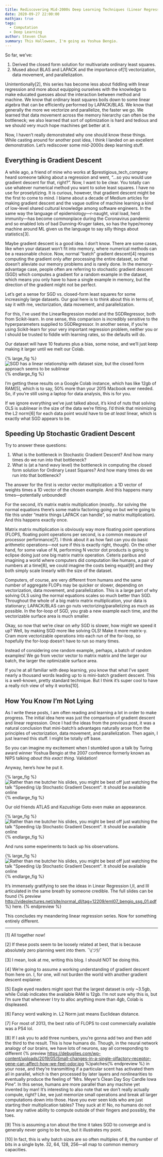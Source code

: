 ```yaml
---
title: Rediscovering Mid-2000s Deep Learning Techniques (Linear Regression III)
date: 2020-09-27 22:00:00
mathjax: true
tags:
  - Computation
  - Deep Learning
author: Steven Chun
summary: This Halloween, I'm going as Yoshua Bengio.
---
```

So far, we’ve:
1. Derived the closed form solution for multivariate ordinary least squares.
2. Mused about BLAS and LAPACK and the importance of[1] vectorization, data
   movement, and parallelization.


Unintentionally[2], this series has become less about fiddling with linear
regression and more about equipping ourselves with the knowledge to make
educated guesses about the interaction between method and machine. We know that
ordinary least squares boils down to some linear algebra that can be efficiently
performed by LAPACK/BLAS. We know that generally the more we vectorize and
parallelize, the faster we go. We learned that data movement across the memory
hierarchy can often be the bottleneck; we also learned that sort of optimization
is hard and tedious and we should very much hope machines get better at it.


Now, I haven’t really demonstrated why one should know these things. While
casting around for another post idea, I think I landed on an excellent
demonstration. Let’s rediscover some mid-2000s deep learning stuff.


## Everything is Gradient Descent
A while ago, a friend of mine who works at
\$prestigious_tech_company heard someone talking about a regression and went,
“...so you would use gradient descent for that, right?”. Now, I want to be
clear. You totally can use whatever numerical method you want to solve least
squares. I have no use for proselytizing. It is curious, however, that gradient
descent might be the first to come to mind. I blame about a decade of Medium
articles for making gradient descent and the vague outline of machine learning a
kind of low-level shared cultural knowledge among software engineers. In the
same way the language of epidemiology—r-naught, viral load, herd immunity—has
become commonplace during the Coronavirus pandemic and so enabled lots of bad
Dunning-Kruger takes, so has the hype/money machine around ML given us the
language to say silly things about statistics[3].


Maybe gradient descent is a good idea. I don’t know. There are some cases, like
when your dataset won’t fit into memory, where numerical methods can be a
reasonable choice. Now, normal “batch” gradient descent[4] requires computing
the gradient only after processing the entire dataset, so that doesn’t alleviate
our memory problems and is rarely done. In the memory-advantage case, people
often are referring to stochastic gradient descent (SGD) which computes a
gradient for a random example in the dataset, which means you only have to have
a single example in memory, but the direction of the gradient might not be
perfect.


Let’s get a sense for SGD vs. closed-form least squares for some increasingly
large datasets. Our goal here is to think about this in terms of, say it with
me, vectorization, data movement, and parallelization.


For this, I’ve used the LinearRegression model and the SGDRegressor, both from
Scikit-learn. In one sense, this comparison is incredibly sensitive to the
hyperparameters supplied to SGDRegressor. In another sense, if you’re using
Scikit-learn for your very important regression problem, neither you or I should
be trusted to fiddle with learning rates, so the defaults will do.


Our dataset will have 10 features plus a bias, some noise, and we’ll just keep
making it larger until we melt our Colab.

{% large_fig %}
![SGD has a linear relationship with dataset size, but the closed form approach
seems to be sublinear](./SGDvsLR.png)
{% endlarge_fig %}


I’m getting these results on a Google Colab instance, which has like 12gb of
RAM[5], which is to say, 50% more than your 2015 Macbook ever needed. So, if
you’re still using a laptop for data analysis, this is for you.


If we ignore everything we’ve just talked about, it’s kind of nuts that solving
OLS is sublinear in the size of the data we’re fitting. I’d think that
minimizing the L2 norm[6] for each data point would have to be _at least_
linear, which is exactly what SGD appears to be.


## Speeding Up Stochastic Gradient Descent

Try to answer these questions:
1. What is the bottleneck in Stochastic Gradient Descent? And how many times do
   we run into that bottleneck?
2. What is (at a hand wavy level) the bottleneck in computing the closed form
   solution for Ordinary Least Squares? And how many times do we run into that
   bottleneck?

The answer for the first is vector vector multiplication: a 1D
vector of weights times a 1D vector of the chosen example. And this happens
many times—potentially unbounded!

For the second, it’s matrix matrix multiplication (mostly...for solving the
normal equations there’s some matrix factoring going on but we’re going to file
this under “matrix things LAPACK can handle”, so matrix multiplication). And
this happens exactly once.

Matrix matrix multiplication is obviously way more floating point operations
(FLOPS, floating point operations per second, is a common measure of processor
performance[7]. I think about it as how fast can you do basic arithmetic
operations—not sure if this is exactly right, though). On the other hand, for
some value of N, performing N vector dot products is going to eclipse doing just
one big matrix matrix operation. Ceteris paribus and imagining a world where
computers did computation like humans, a pair of numbers at a time[8], we could
imagine the costs being equal[9] and they both simply scale linearly with the
size of the dataset.


Computers, of course, are very different from humans and the same number of
aggregate FLOPs may be quicker or slower, depending on vectorization, data
movement, and parallelization. This is a large part of why solving OLS using the
normal equations scales so much better than SGD. Throughout the whole of a big
matrix matrix multiplication, your data is stationary; LAPACK/BLAS can go nuts
vectorizing/parallelizing as much as possible. In the for-loop of SGD, you grab
a new example each time, and the vectorizable surface area is much smaller.


Okay, so now that we’re clear on _why_ SGD is slower, how might we speed it up?
Well, by making SGD more like solving OLS! Make it more matrix-y. Cram more
vectorizable operations into each run of the for-loop, so hopefully the for-loop
doesn’t have to run so many times.


Instead of considering one random example, perhaps, a batch of random examples!
We go from vector vector to matrix matrix and the larger our batch, the larger
the optimizable surface area.


If you’re at all familiar with deep learning, you know that what I’ve spent
nearly a thousand words leading up to is mini-batch gradient descent. This is a
well-known, pretty standard technique. But I think it’s super cool to have a
really rich view of why it works[10].


## How You Know I’m Not Lying
As I write these posts, I am often reading and learning a lot in order to make
progress. The initial idea here was just the comparison of gradient descent and
linear regression. Once I had the ideas from the previous post, it was a natural
conclusion that mini-batch’s advantages naturally arose from the principles of
vectorization, data movement, and parallelization. Then again, I just learned
this stuff. I might be totally off base.


So you can imagine my excitement when I stumbled upon a talk by Turing award
winner Yoshua Bengio at the 2007 conference formerly known as NIPS talking _about
this exact thing_. Validation!


Anyway, here’s how he put it.

{% large_fig %}
![Rather than me butcher his slides, you might be best off just watching the
talk "Speeding Up Stochastic Gradient Descent". It should be available
online](./bengio1.png)
{% endlarge_fig %}


Our old friends ATLAS and Kazushige Goto even make an appearance.

{% large_fig %}
![Rather than me butcher his slides, you might be best off just watching the
talk "Speeding Up Stochastic Gradient Descent". It should be available
online](./bengio2.png)
{% endlarge_fig %}

And runs some experiments to back up his observations.

{% large_fig %}
![Rather than me butcher his slides, you might be best off just watching the
talk "Speeding Up Stochastic Gradient Descent". It should be available
online](./bengio3.png)
{% endlarge_fig %}

It’s immensely gratifying to see the ideas in Linear Regression I,II, and III
articulated in the same breath by someone credible.
The full slides can be found {% preview http://videolectures.net/site/normal_dl/tag=12209/eml07_bengio_ssg_01.pdf %}
here.
{% endpreview %}

This concludes my meandering linear regression series. Now for something
entirely different.


________________
[1] All together now!

[2] If these posts seem to be loosely related at best, that is because absolutely zero planning went into them. ¯\\_(ツ)_/¯

[3] I mean, look at me, writing this blog. I should NOT be doing this.

[4] We’re going to assume a working understanding of gradient descent from here
on. I, for one, will not burden the world with another gradient descent
explainer.

[5] Eagle eyed readers might spot that the largest dataset is only ~3.5gb, while
Colab indicates the available RAM is 12gb. I’m not sure why this is, but I’m
sure that whenever I try to alloc anything more than 4gb, Colab is displeased.

[6] Fancy word walking in. L2 Norm just means Euclidean distance.

[7] For most of 2013, the best ratio of FLOPS to cost commercially available was a PS4 lol.

[8] If I ask you to add three numbers, you’re gonna add two and then add the
third to the result. This is how humans do. Though, in the neural network
analogy of our brains, we have lots of neurons, say all corresponding to
different {% preview
https://debuglies.com/wp-content/uploads/2019/05/Small-changes-in-a-single-olfactory-receptor-gene-can-affect-how-we-feel-odor.jpg
%}patches{% endpreview %} in your nose, and they’re transmitting if a particular
scent has activated them all in parallel, which is then processed by later
layers and nonlinearities to eventually produce the feeling of “Mrs. Meyer’s
Clean Day Soy Candle Iowa Pine”. In this sense, humans are more parallel than
any machine yet invented by man! It’s interesting to also note that we don’t
really actually compute, right? Like, we just memorize small operations and
break all larger computations down into those. Have you ever seen kids who are
just starting their multiplication tables? They suck at it! No, no humans do not
have any native ability to compute outside of their fingers and possibly, the
toes.

[9] This is assuming a ton about the time it takes SGD to converge and is generally never going to be true, but it illustrates my point.

[10] In fact, this is why batch sizes are so often multiples of 8, the number of bits in a single byte. 32, 64, 128, 256—all map to common memory capacities.
